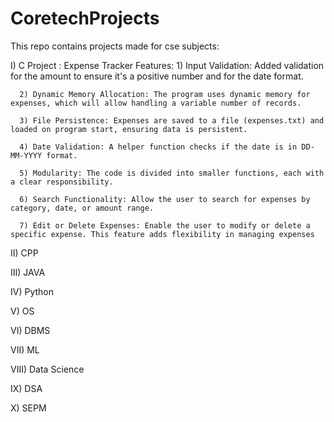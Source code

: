 # CoretechProjects
This repo contains projects made for cse subjects:

I) C
   Project : Expense Tracker
   Features:
      1) Input Validation: Added validation for the amount to ensure it's a positive number and for the date format.
      
      2) Dynamic Memory Allocation: The program uses dynamic memory for expenses, which will allow handling a variable number of records.
      
      3) File Persistence: Expenses are saved to a file (expenses.txt) and loaded on program start, ensuring data is persistent.
      
      4) Date Validation: A helper function checks if the date is in DD-MM-YYYY format.
      
      5) Modularity: The code is divided into smaller functions, each with a clear responsibility.
      
      6) Search Functionality: Allow the user to search for expenses by category, date, or amount range.
      
      7) Edit or Delete Expenses: Enable the user to modify or delete a specific expense. This feature adds flexibility in managing expenses

II) CPP

III) JAVA

IV) Python

V) OS

VI) DBMS

VII) ML

VIII) Data Science

IX) DSA

X) SEPM
